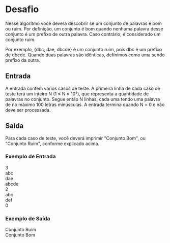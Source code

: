 # Desafio
Nesse algoritmo você deverá descobrir se um conjunto de palavras é bom ou ruim. Por definição, um conjunto é bom quando nenhuma palavra desse conjunto é um prefixo de outra palavra. Caso contrário, é considerado um conjunto ruim.

Por exemplo, {dbc, dae, dbcde} é um conjunto ruim, pois dbc é um prefixo de dbcde. Quando duas palavras são idênticas, definimos como uma sendo prefixo da outra.

## Entrada
A entrada contém vários casos de teste. A primeira linha de cada caso de teste terá um inteiro N (1 ≤ N ≤ 10⁵), que representa a quantidade de palavras no conjunto. Segue então N linhas, cada uma tendo uma palavra de no máximo 100 letras minúsculas. A entrada termina quando N = 0 e não deve ser processada.

## Saída
Para cada caso de teste, você deverá imprimir "Conjunto Bom", ou "Conjunto Ruim", conforme explicado acima.


### Exemplo de Entrada	
3<br>
abc<br>
dae<br>
abcde<br>
2<br>
abc<br>
def<br>
0<br>
### Exemplo de Saída
Conjunto Ruim<br>
Conjunto Bom
 
